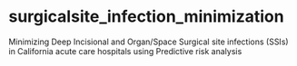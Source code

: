 # surgicalsite_infection_minimization
Minimizing Deep Incisional and Organ/Space Surgical site infections (SSIs) in California acute care hospitals using Predictive risk analysis
